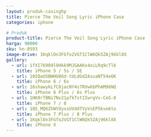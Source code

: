 ```yaml
---
layout: produk-casinghp
title: Pierce The Veil Song Lyric iPhone Case
categories: iphone

# Produk
product-title: Pierce The Veil Song Lyric iPhone Case
harga: 90000
sku: hn-0593
image-drive: 1KqklOn3FGfo2VGT1ClW6Qk5ZAj96kl8X
gallery:
  - url: 1fXI76909lOHkk9MJGAAKx4oiLRq9cTl6
    title: iPhone 5 / 5s / SE
  - url: 10IQaU5BWHU86d-tULdGd2AsuaNT54e6K
    title: iPhone 6 / 6s
  - url: 16shawykLfC8jacNY4s7RVwkbPhAM96NQ
    title: iPhone 6 Plus / 6s Plus
  - url: 1HK8rTBNi7Nx21p7kTstIIwrgVv-CeG-8
    title: iPhone 7 / 8
  - url: 1QS_MQ6ZhWtOyxsUVddTVyVsEP5kvo6to
    title: iPhone 7 Plus / 8 Plus
  - url: 1KqklOn3FGfo2VGT1ClW6Qk5ZAj96kl8X
    title: iPhone X
---
```

